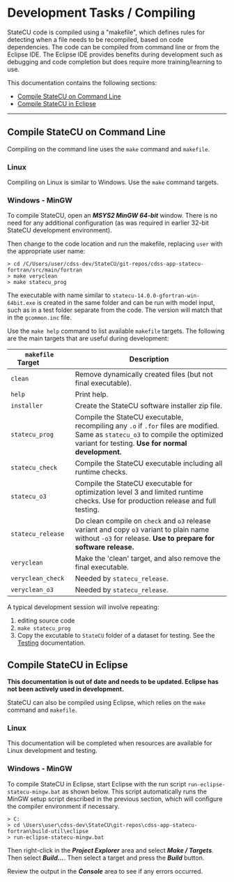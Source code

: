 # Development Tasks / Compiling

StateCU code is compiled using a "makefile", which defines rules for detecting when a file needs to be recompiled,
based on code dependencies.
The code can be compiled from command line or from the Eclipse IDE.
The Eclipse IDE provides benefits during development such as debugging and code completion
but does require more training/learning to use.

This documentation contains the following sections:

* [Compile StateCU on Command Line](#compile-statecu-on-command-line)
* [Compile StateCU in Eclipse](#compile-statecu-in-eclipse)

-----------------

## Compile StateCU on Command Line

Compiling on the command line uses the `make` command and `makefile`.

### Linux

Compiling on Linux is similar to Windows.  Use the `make` command targets.

### Windows - MinGW

To compile StateCU, open an ***MSYS2 MinGW 64-bit*** window.
There is no need for any additional configuration (as was required in earlier 32-bit StateCU development environment).

Then change to the code location and run the makefile,
replacing `user` with the appropriate user name:

```
> cd /C/Users/user/cdss-dev/StateCU/git-repos/cdss-app-statecu-fortran/src/main/fortran
> make veryclean
> make statecu_prog
```

The executable with name similar to `statecu-14.0.0-gfortran-win-64bit.exe`
is created in the same folder and can be run with model input,
such as in a test folder separate from the code.
The version will match that in the `gcommon.inc` file.

Use the `make help` command to list available `makefile` targets.
The following are the main targets that are useful during development:

| **`makefile` Target**&nbsp;&nbsp;&nbsp;&nbsp;&nbsp;&nbsp;&nbsp;&nbsp;&nbsp;&nbsp;&nbsp;&nbsp; | **Description** |
| -- | -- |
| `clean` | Remove dynamically created files (but not final executable). |
| `help` | Print help. |
| `installer` | Create the StateCU software installer zip file. |
| `statecu_prog` | Compile the StateCU executable, recompiling any `.o` if `.for` files are modified.  Same as `statecu_o3` to compile the optimized variant for testing.  **Use for normal development.**
| `statecu_check` | Compile the StateCU executable including all runtime checks. |
| `statecu_o3` | Compile the StateCU executable for optimization level 3 and limited runtime checks.  Use for production release and full testing. |
| `statecu_release` | Do clean compile on `check` and `o3` release variant and copy `o3` variant to plain name without `-o3` for release. **Use to prepare for software release.** |
| `veryclean` | Make the 'clean' target, and also remove the final executable. |
| `veryclean_check` | Needed by `statecu_release`. |
| `veryclean_o3` | Needed by `statecu_release`. |

A typical development session will involve repeating:

1. editing source code
2. `make statecu_prog`
3. Copy the excutable to `StateCU` folder of a dataset for testing.  See the [Testing](testing.md) documentation.

## Compile StateCU in Eclipse

**This documentation is out of date and needs to be updated.
Eclipse has not been actively used in development.**

StateCU can also be compiled using Eclipse, which relies on the `make` command and `makefile`.

### Linux

This documentation will be completed when resources are available for Linux development and testing.

### Windows - MinGW

To compile StateCU in Eclipse, start Eclipse with the run script `run-eclipse-statecu-mingw.bat` as shown below.
This script automatically runs the MinGW setup script described in the previous section,
which will configure the compiler environment if necessary.


```
> C:
> cd \Users\user\cdss-dev\StateCU\git-repos\cdss-app-statecu-fortran\build-util\eclipse
> run-eclipse-statecu-mingw.bat
```

Then right-click in the ***Project Explorer*** area and select ***Make / Targets***.  Then select ***Build...***.  Then select a target and press the ***Build*** button.

Review the output in the ***Console*** area to see if any errors occurred.
